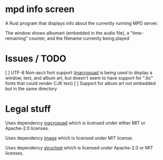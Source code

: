 # mpd info screen

A Rust program that displays info about the currently running MPD server.

The window shows albumart (embedded in the audio file), a "time-remaining"
counter, and the filename currently being played

# Issues / TODO

[ ] UTF-8 Non-ascii font support
([macroquad](https://crates.io/crates/macroquad) is being used to display a
window, text, and album art, but doesn't seem to have support for ".ttc" fonts
that could render CJK text)
[ ] Support for album art not embedded but in the same directory

# Legal stuff

Uses dependency [macroquad](https://crates.io/crates/macroquad) which is
licensed under either MIT or Apache-2.0 licenses.

Uses dependency [image](https://crates.io/crates/image) which is licensed under
MIT license.

Uses dependency [structopt](https://crates.io/crates/structopt) which is
licensed under Apache-2.0 or MIT licenses.
